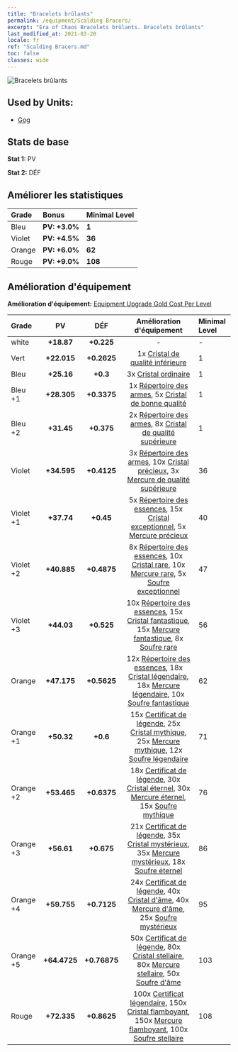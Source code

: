 ```yaml
---
title: "Bracelets brûlants"
permalink: /equipment/Scalding Bracers/
excerpt: "Era of Chaos Bracelets brûlants. Bracelets brûlants"
last_modified_at: 2021-03-20
locale: fr
ref: "Scalding Bracers.md"
toc: false
classes: wide
---
```


  ![Bracelets brûlants](/images/e/e_5024.png)

## Used by Units:

* [Gog](/fr/units/Gog/) 


## Stats de base
 **Stat 1:** PV

 **Stat 2:** DÉF

## Améliorer les statistiques

  |     Grade    |   Bonus | Minimal Level | 
  |:-------------|:--------|:--------------| 
  | Bleu | **PV: +3.0%** | **1** | 
  | Violet | **PV: +4.5%** | **36** | 
  | Orange | **PV: +6.0%** | **62** | 
  | Rouge | **PV: +9.0%** | **108** | 


## Amélioration d'équipement
 **Amélioration d'équipement:** [Equipment Upgrade Gold Cost Per Level](/equipment/EquipmentUpgradeCostPerLevel/) 

  |          Grade      | PV | DÉF | Amélioration d'équipement | Minimal Level |
  |:--------------------|:---------:|:---------:|:----------------:|:--------------|
  | white | **+18.87** | **+0.225** | - | - |
  | Vert | **+22.015** | **+0.2625** | 1x [Cristal de qualité inférieure](/fr/Items/mat_5/) | 1 |
  | Bleu | **+25.16** | **+0.3** | 3x [Cristal ordinaire](/fr/Items/mat_11/) | 1 |
  | Bleu +1 | **+28.305** | **+0.3375** | 1x [Répertoire des armes](/fr/Items/mat_18/), 5x [Cristal de bonne qualité](/fr/Items/mat_17/) | 1 |
  | Bleu +2 | **+31.45** | **+0.375** | 2x [Répertoire des armes](/fr/Items/mat_25/), 8x [Cristal de qualité supérieure](/fr/Items/mat_24/) | 1 |
  | Violet | **+34.595** | **+0.4125** | 3x [Répertoire des armes](/fr/Items/mat_32/), 10x [Cristal précieux](/fr/Items/mat_31/), 3x [Mercure de qualité supérieure](/fr/Items/mat_21/) | 36 |
  | Violet +1 | **+37.74** | **+0.45** | 5x [Répertoire des essences](/fr/Items/mat_39/), 15x [Cristal exceptionnel](/fr/Items/mat_38/), 5x [Mercure précieux](/fr/Items/mat_28/) | 40 |
  | Violet +2 | **+40.885** | **+0.4875** | 8x [Répertoire des essences](/fr/Items/mat_46/), 10x [Cristal rare](/fr/Items/mat_45/), 10x [Mercure rare](/fr/Items/mat_42/), 5x [Soufre exceptionnel](/fr/Items/mat_36/) | 47 |
  | Violet +3 | **+44.03** | **+0.525** | 10x [Répertoire des essences](/fr/Items/mat_53/), 15x [Cristal fantastique](/fr/Items/mat_52/), 15x [Mercure fantastique](/fr/Items/mat_49/), 8x [Soufre rare](/fr/Items/mat_43/) | 56 |
  | Orange | **+47.175** | **+0.5625** | 12x [Répertoire des essences](/fr/Items/mat_60/), 18x [Cristal légendaire](/fr/Items/mat_59/), 18x [Mercure légendaire](/fr/Items/mat_56/), 10x [Soufre fantastique](/fr/Items/mat_50/) | 62 |
  | Orange +1 | **+50.32** | **+0.6** | 15x [Certificat de légende](/fr/Items/mat_67/), 25x [Cristal mythique](/fr/Items/mat_66/), 25x [Mercure mythique](/fr/Items/mat_63/), 12x [Soufre légendaire](/fr/Items/mat_57/) | 71 |
  | Orange +2 | **+53.465** | **+0.6375** | 18x [Certificat de légende](/fr/Items/mat_74/), 30x [Cristal éternel](/fr/Items/mat_73/), 30x [Mercure éternel](/fr/Items/mat_70/), 15x [Soufre mythique](/fr/Items/mat_64/) | 76 |
  | Orange +3 | **+56.61** | **+0.675** | 21x [Certificat de légende](/fr/Items/mat_81/), 35x [Cristal mystérieux](/fr/Items/mat_80/), 35x [Mercure mystérieux](/fr/Items/mat_77/), 18x [Soufre éternel](/fr/Items/mat_71/) | 86 |
  | Orange +4 | **+59.755** | **+0.7125** | 24x [Certificat de légende](/fr/Items/mat_88/), 40x [Cristal d'âme](/fr/Items/mat_87/), 40x [Mercure d'âme](/fr/Items/mat_84/), 25x [Soufre mystérieux](/fr/Items/mat_78/) | 95 |
  | Orange +5 | **+64.4725** | **+0.76875** | 50x [Certificat de légende](/fr/Items/mat_95/), 80x [Cristal stellaire](/fr/Items/mat_94/), 80x [Mercure stellaire](/fr/Items/mat_91/), 50x [Soufre d'âme](/fr/Items/mat_85/) | 103 |
  | Rouge | **+72.335** | **+0.8625** | 100x [Certificat légendaire](/fr/Items/mat_102/), 150x [Cristal flamboyant](/fr/Items/mat_101/), 150x [Mercure flamboyant](/fr/Items/mat_98/), 100x [Soufre stellaire](/fr/Items/mat_92/) | 108 |

